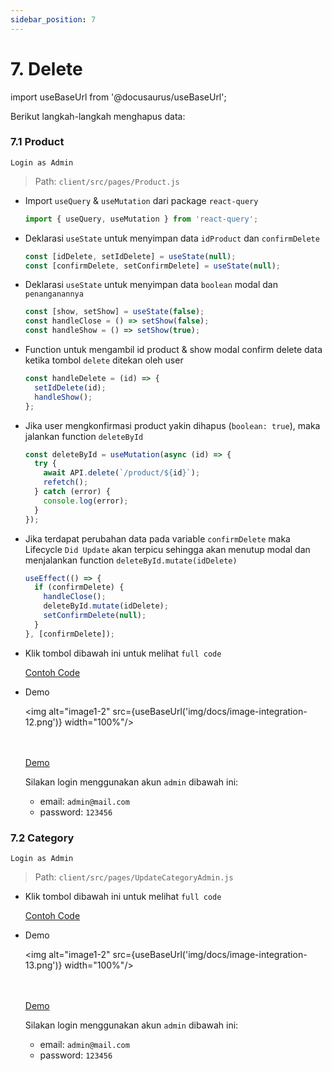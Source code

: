 ```yaml
---
sidebar_position: 7
---
```


# 7. Delete

import useBaseUrl from '@docusaurus/useBaseUrl';

Berikut langkah-langkah menghapus data:

### 7.1 Product

`Login as Admin`

> Path: `client/src/pages/Product.js`

- Import `useQuery` & `useMutation` dari package `react-query`

  ```js
  import { useQuery, useMutation } from 'react-query';
  ```

- Deklarasi `useState` untuk menyimpan data `idProduct` dan `confirmDelete`

  ```js
  const [idDelete, setIdDelete] = useState(null);
  const [confirmDelete, setConfirmDelete] = useState(null);
  ```

- Deklarasi `useState` untuk menyimpan data `boolean` modal dan `penanganannya`

  ```js
  const [show, setShow] = useState(false);
  const handleClose = () => setShow(false);
  const handleShow = () => setShow(true);
  ```

- Function untuk mengambil id product & show modal confirm delete data ketika tombol `delete` ditekan oleh user

  ```js
  const handleDelete = (id) => {
    setIdDelete(id);
    handleShow();
  };
  ```

- Jika user mengkonfirmasi product yakin dihapus (`boolean: true`), maka jalankan function `deleteById`

  ```js
  const deleteById = useMutation(async (id) => {
    try {
      await API.delete(`/product/${id}`);
      refetch();
    } catch (error) {
      console.log(error);
    }
  });
  ```

- Jika terdapat perubahan data pada variable `confirmDelete` maka Lifecycle `Did Update` akan terpicu sehingga akan menutup modal dan menjalankan function `deleteById.mutate(idDelete)`

  ```js
  useEffect(() => {
    if (confirmDelete) {
      handleClose();
      deleteById.mutate(idDelete);
      setConfirmDelete(null);
    }
  }, [confirmDelete]);
  ```

- Klik tombol dibawah ini untuk melihat `full code`

    <a class="btn-example-code" href="https://github.com/demo-dumbways/ebook-code-results-stage-2-integration-frontend/blob/main/src/pages/ProductAdmin.js">
    Contoh Code
    </a>

- Demo

  <img alt="image1-2" src={useBaseUrl('img/docs/image-integration-12.png')} width="100%"/>

  <br />
  <br />

    <a class="btn-demo" href="https://ebook-code-results-stage-2-integration-frontend-ruby.vercel.app/product-admin">
    Demo
    </a>

    Silakan login menggunakan akun `admin` dibawah ini:
    - email: `admin@mail.com`
    - password: `123456`

### 7.2 Category

`Login as Admin`

> Path: `client/src/pages/UpdateCategoryAdmin.js`

- Klik tombol dibawah ini untuk melihat `full code`

    <a class="btn-example-code" href="https://github.com/demo-dumbways/ebook-code-results-stage-2-integration-frontend/blob/main/src/pages/CategoryAdmin.js">
    Contoh Code
    </a>

- Demo

  <img alt="image1-2" src={useBaseUrl('img/docs/image-integration-13.png')} width="100%"/>

  <br />
  <br />

    <a class="btn-demo" href="https://ebook-code-results-stage-2-integration-frontend-ruby.vercel.app/category-admin">
    Demo
    </a>

    Silakan login menggunakan akun `admin` dibawah ini:
    - email: `admin@mail.com`
    - password: `123456`
